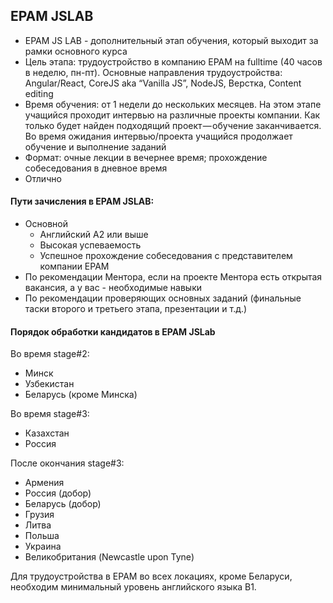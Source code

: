 ## EPAM JSLAB
- EPAM JS LAB - дополнительный этап обучения, который выходит за рамки основного курса
- Цель этапа: трудоустройство в компанию EPAM на fulltime (40 часов в неделю, пн-пт). Основные направления трудоустройства: Angular/React, CoreJS aka “Vanilla JS”, NodeJS, Верстка, Content editing
- Время обучения: от 1 недели до нескольких месяцев. На этом этапе учащийся проходит интервью на различные проекты компании. Как только будет найден подходящий проект — обучение заканчивается. Во время ожидания интервью/проекта учащийся продолжает обучение и выполнение заданий
- Формат: очные лекции в вечернее время; прохождение собеседования в дневное время
- Отлично

#### Пути зачисления в EPAM JSLAB:
- Основной
    - Английский А2 или выше
    - Высокая успеваемость
    - Успешное прохождение собеседования с представителем компании EPAM
- По рекомендации Ментора, если на проекте Ментора есть открытая вакансия, а у вас - необходимые навыки
- По рекомендации проверяющих основных заданий (финальные таски второго и третьего этапа, презентации и т.д.)

#### Порядок обработки кандидатов в EPAM JSLab
Во время stage#2:
- Минск
- Узбекистан
- Беларусь (кроме Минска)  

Во время stage#3:
- Казахстан
- Россия  

После окончания stage#3:
- Армения
- Россия (добор) 
- Беларусь (добор)
- Грузия
- Литва
- Польша
- Украина
- Великобритания (Newcastle upon Tyne)

Для трудоустройства в EPAM во всех локациях, кроме Беларуси, необходим минимальный уровень английского языка В1.
